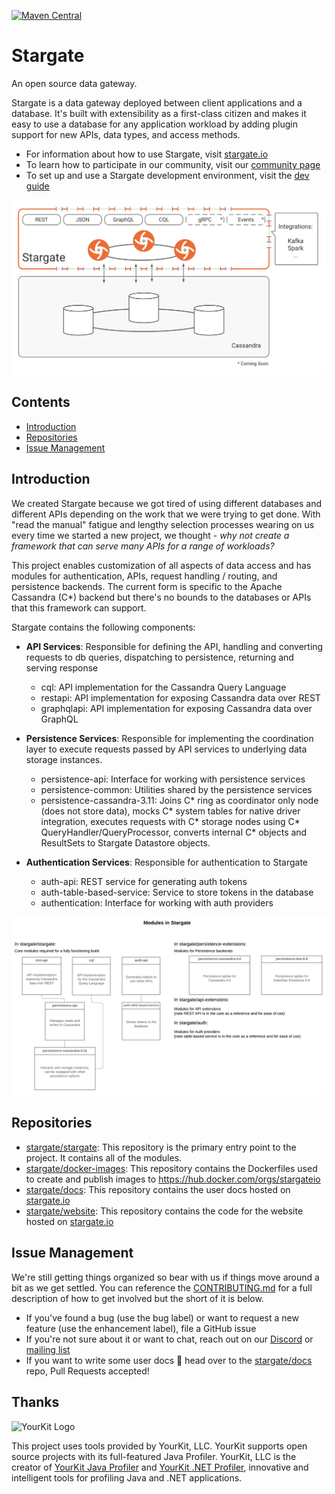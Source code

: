 [![Maven Central](https://img.shields.io/maven-central/v/io.stargate/stargate.svg?style=flat)](https://maven-badges.herokuapp.com/maven-central/io.stargate/stargate/)

# Stargate

An open source data gateway.

Stargate is a data gateway deployed between client applications and a database.
It's built with extensibility as a first-class citizen and makes it easy to use a database for any application workload
by adding plugin support for new APIs, data types, and access methods.

- For information about how to use Stargate, visit [stargate.io](https://stargate.io/)
- To learn how to participate in our community, visit our [community page](https://stargate.io/community)
- To set up and use a Stargate development environment, visit the [dev guide](DEV_GUIDE.md)

![image](assets/stargate-arch-high-level.png#center)

## Contents
- [Introduction](#introduction)
- [Repositories](#repositories)
- [Issue Management](#issue-management)

## Introduction

We created Stargate because we got tired of using different databases and different APIs depending on the work that we were trying to get done.
With "read the manual" fatigue and lengthy selection processes wearing on us every time we started a new project, we thought - *why not create a framework that can serve many APIs for a range of workloads?*

This project enables customization of all aspects of data access and has modules for authentication, APIs, request handling / routing, and persistence backends.
The current form is specific to the Apache Cassandra (C*) backend but there's no bounds to the databases or APIs that this framework can support.

Stargate contains the following components:

- **API Services**: Responsible for defining the API, handling and converting requests to db queries, dispatching to persistence, returning and serving response

    - cql: API implementation for the Cassandra Query Language
    - restapi: API implementation for exposing Cassandra data over REST
    - graphqlapi: API implementation for exposing Cassandra data over GraphQL

- **Persistence Services**: Responsible for implementing the coordination layer to execute requests passed by API services to underlying data storage instances.

    - persistence-api: Interface for working with persistence services
    - persistence-common: Utilities shared by the persistence services
    - persistence-cassandra-3.11: Joins C* ring as coordinator only node (does not store data),
    mocks C* system tables for native driver integration,
    executes requests with C* storage nodes using C* QueryHandler/QueryProcessor,
    converts internal C* objects and ResultSets to Stargate Datastore objects.

- **Authentication Services**: Responsible for authentication to Stargate

    - auth-api: REST service for generating auth tokens
    - auth-table-based-service: Service to store tokens in the database
    - authentication: Interface for working with auth providers

![image](assets/stargate-modules-preview-version.png#center)

## Repositories

- [stargate/stargate](https://github.com/stargate/stargate): This repository is the primary entry point to the project. It contains all of the modules.
- [stargate/docker-images](https://github.com/stargate/docker-images): This repository contains the Dockerfiles used to create and publish images to https://hub.docker.com/orgs/stargateio
- [stargate/docs](https://github.com/stargate/docs): This repository contains the user docs hosted on [stargate.io](https://stargate.io)
- [stargate/website](https://github.com/stargate/website): This repository contains the code for the website hosted on [stargate.io](https://stargate.io)

## Issue Management

We're still getting things organized so bear with us if things move around a bit as we get settled.
You can reference the [CONTRIBUTING.md](CONTRIBUTING.md) for a full description of how to get involved
but the short of it is below.

- If you've found a bug (use the bug label) or want to request a new feature (use the enhancement label), file a GitHub issue
- If you're not sure about it or want to chat, reach out on our [Discord](https://discord.gg/GravUqY) or [mailing list](https://groups.google.com/a/lists.stargate.io/g/stargate-users)
- If you want to write some user docs 🎉 head over to the [stargate/docs](https://github.com/stargate/docs) repo, Pull Requests accepted!

## Thanks

![YourKit Logo](https://www.yourkit.com/images/yklogo.png)

This project uses tools provided by YourKit, LLC. YourKit supports open source projects with its full-featured Java
Profiler. YourKit, LLC is the creator of <a href="https://www.yourkit.com/java/profiler/">YourKit Java Profiler</a> and
<a href="https://www.yourkit.com/.net/profiler/">YourKit .NET Profiler</a>, innovative and intelligent tools for
profiling Java and .NET applications.
